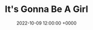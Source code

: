 ---
layout: post
title: "It's Gonna Be A Girl"
img: 2022_its-a-girl.png
memory: 2022_its-a-girl.png
date: 2022-10-09 12:00:00 +0000
description: Description
tag: [Memory]
---